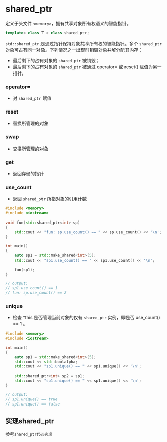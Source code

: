 # shared_ptr

定义于头文件 `<memory>`，拥有共享对象所有权语义的智能指针。

```c++
template< class T > class shared_ptr;
```

`std::shared_ptr` 是通过指针保持对象共享所有权的智能指针。多个 `shared_ptr` 对象可占有同一对象。下列情况之一出现时销毁对象并解分配其内存：

- 最后剩下的占有对象的 `shared_ptr` 被销毁；
- 最后剩下的占有对象的 `shared_ptr` 被通过 operator= 或 reset() 赋值为另一指针。

### operator=

- 对 `shared_ptr` 赋值

### reset

- 替换所管理的对象

### swap

- 交换所管理的对象

### get

- 返回存储的指针

### use_count

- 返回 `shared_ptr` 所指对象的引用计数

```cpp
#include <memory> 
#include <iostream> 
 
void fun(std::shared_ptr<int> sp)
{
    std::cout << "fun: sp.use_count() == " << sp.use_count() << '\n'; 
}
 
int main() 
{ 
    auto sp1 = std::make_shared<int>(5);
    std::cout << "sp1.use_count() == " << sp1.use_count() << '\n'; 
 
    fun(sp1);
}

// output:
// sp1.use_count() == 1
// fun: sp.use_count() == 2
```

###  unique

- 检查 *this 是否管理当前对象的仅有 `shared_ptr` 实例，即是否 use_count() == 1 。

```c++
#include <memory> 
#include <iostream> 
 
int main() 
{ 
    auto sp1 = std::make_shared<int>(5);
    std::cout << std::boolalpha;
    std::cout << "sp1.unique() == " << sp1.unique() << '\n'; 
 
    std::shared_ptr<int> sp2 = sp1; 
    std::cout << "sp1.unique() == " << sp1.unique() << '\n'; 
}

// output:
// sp1.unique() == true
// sp1.unique() == false
```

## 实现shared_ptr

参考`shared_ptr代码实现`

